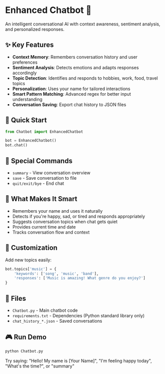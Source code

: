 # Enhanced Chatbot 🤖

An intelligent conversational AI with context awareness, sentiment analysis, and personalized responses.

## ✨ Key Features

- **Context Memory**: Remembers conversation history and user preferences
- **Sentiment Analysis**: Detects emotions and adapts responses accordingly
- **Topic Detection**: Identifies and responds to hobbies, work, food, travel topics
- **Personalization**: Uses your name for tailored interactions
- **Smart Pattern Matching**: Advanced regex for better input understanding
- **Conversation Saving**: Export chat history to JSON files

## 🚀 Quick Start

```python
from Chatbot import EnhancedChatbot

bot = EnhancedChatbot()
bot.chat()
```

## 💬 Special Commands

- `summary` - View conversation overview
- `save` - Save conversation to file
- `quit/exit/bye` - End chat

## 🎯 What Makes It Smart

- Remembers your name and uses it naturally
- Detects if you're happy, sad, or tired and responds appropriately
- Suggests conversation topics when chat gets quiet
- Provides current time and date
- Tracks conversation flow and context

## 🔧 Customization

Add new topics easily:
```python
bot.topics['music'] = {
    'keywords': ['song', 'music', 'band'],
    'responses': ['Music is amazing! What genre do you enjoy?']
}
```

## 📁 Files

- `Chatbot.py` - Main chatbot code
- `requirements.txt` - Dependencies (Python standard library only)
- `chat_history_*.json` - Saved conversations

## 🎮 Run Demo

```bash
python Chatbot.py
```

Try saying: "Hello! My name is [Your Name]", "I'm feeling happy today", "What's the time?", or "summary"